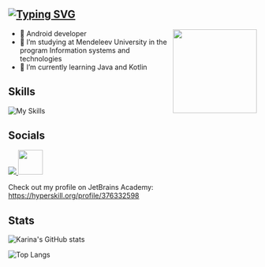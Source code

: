 ## [![Typing SVG](https://readme-typing-svg.herokuapp.com?font=Raleway&pause=1000&color=e5289e&width=435&lines=Karina+Gimalova)](https://git.io/typing-svg)

<img align='right'
     src="https://media.giphy.com/media/llarwdtFqG63IlqUR1/giphy.gif" 
     width="170">

* 👾 Android developer
* 🔭 I’m studying at Mendeleev University in the program Information systems and technologies
* 💖 I’m currently learning Java and Kotlin

## Skills
![My Skills](https://skillicons.dev/icons?i=androidstudio,kotlin,java,cs,postgres,figma,html,css,php,firebase)

## Socials
<p align="left">
  <a href="https://discord.com/users/7983" target="_blank" rel="noreferrer">
    <img src="https://skillicons.dev/icons?i=discord" />
  </a>
  <a href="https://t.me/kabrishka" target="_blank" rel="noreferrer">
     <img src="https://user-images.githubusercontent.com/49933115/139837223-bf23d3a9-4638-4e17-994a-ac8678d5f517.png" width="50" height="50"/>
  </a>
</p>
</p>

Check out my profile on JetBrains Academy: https://hyperskill.org/profile/376332598

## Stats

![Karina's GitHub stats](https://github-readme-stats.vercel.app/api?username=kabrishka&show_icons=true&theme=synthwave)

![Top Langs](https://github-readme-stats.vercel.app/api/top-langs/?username=kabrishka&layout=compact&theme=synthwave)
